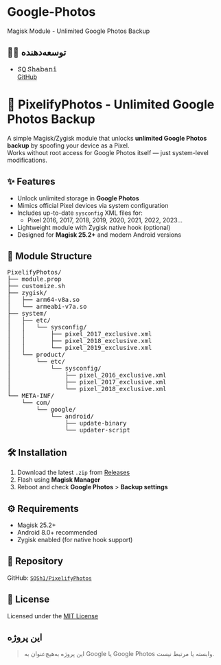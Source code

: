 # Google-Photos
Magisk Module - Unlimited Google Photos Backup 

## 👨‍💻 توسعه‌دهنده

- **𝚂𝚀 𝚂𝚑𝚊𝚋𝚊𝚗𝚒**  
  [GitHub](https://github.com/SQSh1)

# 📸 PixelifyPhotos - Unlimited Google Photos Backup

A simple Magisk/Zygisk module that unlocks **unlimited Google Photos backup** by spoofing your device as a Pixel.  
Works without root access for Google Photos itself — just system-level modifications.

## ✨ Features

- Unlock unlimited storage in **Google Photos**
- Mimics official Pixel devices via system configuration
- Includes up-to-date `sysconfig` XML files for:
  - Pixel 2016, 2017, 2018, 2019, 2020, 2021, 2022, 2023...
- Lightweight module with Zygisk native hook (optional)
- Designed for **Magisk 25.2+** and modern Android versions

## 📁 Module Structure
<pre>
PixelifyPhotos/
├── module.prop
├── customize.sh
├── zygisk/
│   ├── arm64-v8a.so
│   └── armeabi-v7a.so
├── system/
│   ├── etc/
│   │   └── sysconfig/
│   │       ├── pixel_2017_exclusive.xml
│   │       ├── pixel_2018_exclusive.xml
│   │       └── pixel_2019_exclusive.xml
│   └── product/
│       └── etc/
│           └── sysconfig/
│               ├── pixel_2016_exclusive.xml
│               ├── pixel_2017_exclusive.xml
│               └── pixel_2018_exclusive.xml
└── META-INF/
    └── com/
        └── google/
            └── android/
                ├── update-binary
                └── updater-script
</pre>




## 🛠 Installation

1. Download the latest `.zip` from [Releases](https://github.com/SQSh1/PixelifyPhotos/releases)
2. Flash using **Magisk Manager**
3. Reboot and check **Google Photos** > **Backup settings**

## ⚙️ Requirements

- Magisk 25.2+
- Android 8.0+ recommended
- Zygisk enabled (for native hook support)

## 🔗 Repository

GitHub: [`SQSh1/PixelifyPhotos`](https://github.com/SQSh1/PixelifyPhotos)

## 📄 License

Licensed under the [MIT License](./LICENSE)

این پروژه
---

> این پروژه به‌هیچ‌عنوان به Google یا Google Photos وابسته یا مرتبط نیست.
